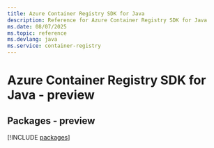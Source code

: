 ```yaml
---
title: Azure Container Registry SDK for Java
description: Reference for Azure Container Registry SDK for Java
ms.date: 08/07/2025
ms.topic: reference
ms.devlang: java
ms.service: container-registry
---
```

# Azure Container Registry SDK for Java - preview
## Packages - preview
[!INCLUDE [packages](container-registry-index.md)]